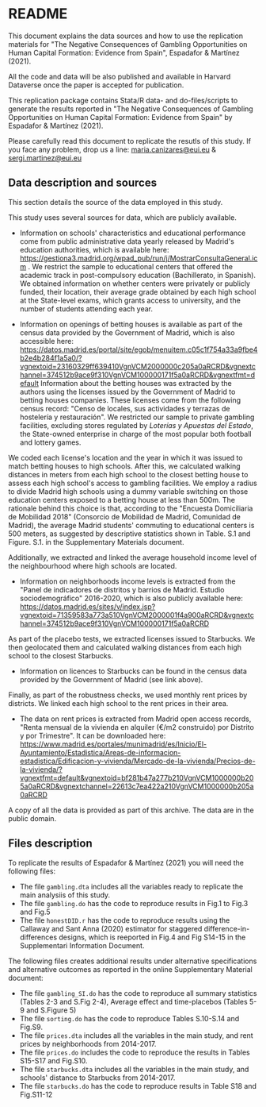 # README
This document explains the data sources and how to use the replication materials for "The Negative Consequences of Gambling Opportunities on
Human Capital Formation: Evidence from Spain", Espadafor & Martínez (2021).

All the code and data will be also published and available in Harvard Dataverse once the paper is accepted for publication.

This replication package contains Stata/R data- and do-files/scripts to generate the results reported in "The Negative Consequences of Gambling Opportunities on
Human Capital Formation: Evidence from Spain" by Espadafor & Martínez (2021).

Please carefully read this document to replicate the resutls of this study. If you face any problem, drop us a line: maria.canizares@eui.eu & sergi.martinez@eui.eu

## Data description and sources

This section details the source of the data employed in this study.

This study uses several sources for data, which are publicly available.


- Information on schools' characteristics and educational performance come from public administrative data yearly released by Madrid's education authorities, which is available here: https://gestiona3.madrid.org/wpad_pub/run/j/MostrarConsultaGeneral.icm . We restrict the sample to educational centers that offered the academic track in post-compulsory education (Bachillerato, in Spanish).  We obtained information on whether centers were privately or publicly funded, their location, their average grade obtained by each high school at the State-level exams, which grants access to university, and the number of students attending each year. 

- Information on openings of betting houses is available as part of the census data provided by the Government of Madrid, which is also accessible here: https://datos.madrid.es/portal/site/egob/menuitem.c05c1f754a33a9fbe4b2e4b284f1a5a0/?vgnextoid=23160329ff639410VgnVCM2000000c205a0aRCRD&vgnextchannel=374512b9ace9f310VgnVCM100000171f5a0aRCRD&vgnextfmt=default Information about the betting houses was extracted by the authors using the licenses issued by the Government of Madrid to betting houses companies. These licenses come from the following census record: "Censo de locales, sus actividades y terrazas de hostelería y restauración". We restricted our sample to private gambling facilities, excluding stores regulated by _Loterías y Apuestas del Estado_, the State-owned enterprise in charge of the most popular both football and lottery games. 



We coded each license's location and the year in which it was issued to match betting houses to high schools. After this, we calculated walking distances in meters from each high school to the closest betting house to assess each high school's access to gambling facilities. We employ a radius to divide Madrid high schools using a dummy variable switching on those education centers exposed to a betting house at less than 500m. The rationale behind this choice is that, according to the "Encuesta Domiciliaria de Mobilidad 2018" (Consorcio de Mobilidad de Madrid, Comunidad de Madrid), the average Madrid students' commuting to educational centers is 500 meters, as suggested by descriptive statistics shown in Table. S.1 and Figure. S.1. in the Supplementary Materials document.

Additionally, we extracted and linked the average household income level of the neighbourhood where high schools are located.

- Information on neighborhoods income levels is extracted from the "Panel de indicadores de distritos y barrios de Madrid. Estudio sociodemográfico" 2016-2020, which is also publicly available here: https://datos.madrid.es/sites/v/index.jsp?vgnextoid=71359583a773a510VgnVCM2000001f4a900aRCRD&vgnextchannel=374512b9ace9f310VgnVCM100000171f5a0aRCRD 


As part of the placebo tests, we extracted licenses issued to Starbucks. We then geolocated them and calculated walking distances from each high school to the closest Starbucks.

- Information on licences to Starbucks can be found in the census data provided by the Government of Madrid (see link above).

Finally, as part of the robustness checks, we used monthly rent prices by districts. We linked each high
school to the rent prices in their area. 

- The data on rent prices is extracted from Madrid open access records, "Renta mensual de la vivienda en alquiler (€/m2 construido) por Distrito y por Trimestre". It can be downloaded here: https://www.madrid.es/portales/munimadrid/es/Inicio/El-Ayuntamiento/Estadistica/Areas-de-informacion-estadistica/Edificacion-y-vivienda/Mercado-de-la-vivienda/Precios-de-la-vivienda/?vgnextfmt=default&vgnextoid=bf281b47a277b210VgnVCM1000000b205a0aRCRD&vgnextchannel=22613c7ea422a210VgnVCM1000000b205a0aRCRD

A copy of all the data is provided as part of this archive. The data are in the public domain.



## Files description

To replicate the results of Espadafor & Martínez (2021) you will need the following files:

- The file `gambling.dta` includes all the variables ready to replicate the main analysiis of this study. 
- The file `gambling.do` has the code to reproduce results in Fig.1 to Fig.3 and Fig.5
- The file `honestDID.r` has the code to reproduce results using the Callaway and Sant Anna (2020) estimator for staggered
difference-in-differences designs, which is reeported in Fig.4 and Fig S14-15 in the Supplementari Information Document.

The following files creates additional results under alternative specifications and alternative outcomes as reported in the online Supplementary Material document:

- The file `gambling_SI.do` has the code to reproduce all summary statistics (Tables 2-3 and S.Fig 2-4), Average effect and time-placebos (Tables 5-9 and S.Figure 5)
- The file `sorting.do` has the code to reproduce Tables S.10-S.14 and Fig.S9.
- The file `prices.dta` includes all the variables in the main study, and rent prices by neighborhoods from 2014-2017.
- The file `prices.do` includes the code to reproduce the results in Tables S15-S17 and Fig.S10.
- The file `starbucks.dta` includes all the variables in the main study, and schools' distance to Starbucks from 2014-2017.
- The file `starbucks.do` has the code to reproduce results in Table S18 and Fig.S11-12





